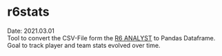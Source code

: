<h1>r6stats</h1>
Date: 2021.03.01 <br>
Tool to convert the CSV-File form the <a href="https://r6analyst.com/">R6 ANALYST</a> to Pandas Dataframe.
<br>
Goal to track player and team stats evolved over time.